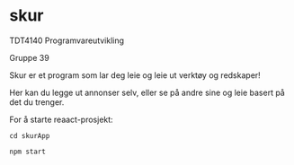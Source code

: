 skur
==
TDT4140 Programvareutvikling

Gruppe 39

Skur er et program som lar deg leie og leie ut verktøy og redskaper!

Her kan du legge ut annonser selv, eller se på andre sine og leie basert på det du trenger.

For å starte reaact-prosjekt: 

```cd skurApp```

```npm start```